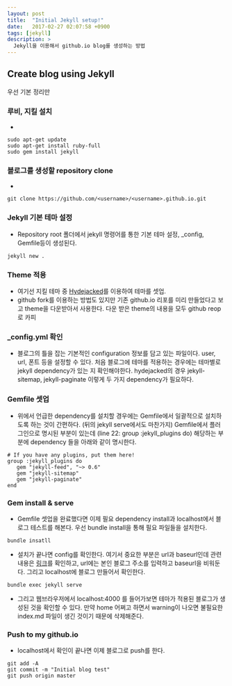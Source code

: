 ```yaml
---
layout: post
title:  "Initial Jekyll setup!"
date:   2017-02-27 02:07:58 +0900
tags: [jekyll]
description: >
  Jekyll을 이용해서 github.io blog를 생성하는 방법
---
```


## Create blog using Jekyll

우선 기본 정리만

### 루비, 지킬 설치
*
```
sudo apt-get update
sudo apt-get install ruby-full
sudo gem install jekyll
```

### 블로그를 생성할 repository clone
*
```
git clone https://github.com/<username>/<username>.github.io.git
```

### Jekyll 기본 테마 설정
* Repository root 폴더에서 jekyll 명령어를 통한 기본 테마 설정, _config, Gemfile등이 생성된다.
```
jekyll new .
```

### Theme 적용
* 여기선 지킬 테마 중 [Hydejacked](https://github.com/qwtel/hydejack)를 이용하여 테마를 셋업.
* github fork를 이용하는 방법도 있지만 기존 github.io 리포를 미리 만들었다고 보고 theme을 다운받아서 사용한다.
다운 받은 theme의 내용을 모두 github reop로 카피

### _config.yml 확인
* 블로그의 틀을 잡는 기본적인 configuration 정보를 담고 있는 파일이다. user, url, 폰트 등을 설정할 수 있다.
  처음 블로그에 테마를 적용하는 경우에는 테마별로 jekyll dependency가 있는 지 확인해야한다.
  hydejacked의 경우 jekyll-sitemap, jekyll-paginate 이렇게 두 가지 dependency가 필요하다.

### Gemfile 셋업
* 위에서 언급한 dependency를 설치할 경우에는 Gemfile에서 일괄적으로 설치하도록 하는 것이 간편하다. (뒤의 jekyll serve에서도 마찬가지)
Gemfile에서 플러그인으로 명시된 부분이 있는데 (line 22: group :jekyll_plugins do) 해당하는 부분에 dependency 들을 아래와 같이 명시한다.
```
# If you have any plugins, put them here!
group :jekyll_plugins do
   gem "jekyll-feed", "~> 0.6"
   gem "jekyll-sitemap"
   gem "jekyll-paginate"
end
```

### Gem install & serve
* Gemfile 셋업을 완료했다면 이제 필요 dependency install과 localhost에서 블로그 테스트를 해본다.
우선 bundle install을 통해 필요 파일들을 설치한다.
```
bundle insatll
```
* 설치가 끝나면 config를 확인한다.
여기서 중요한 부분은 url과 baseurl인데 관련 내용은 [링크](https://byparker.com/blog/2014/clearing-up-confusion-around-baseurl/)를 확인하고, url에는 본인 블로그 주소를 입력하고 baseurl을 비워둔다. 그리고 localhost에 블로그 만들어서 확인한다.
```
bundle exec jekyll serve
```

* 그리고 웹브라우저에서 localhost:4000 를 들어가보면 테마가 적용된 블로그가 생성된 것을 확인할 수 있다. 만약 home 어쩌고 하면서 warning이 나오면 불필요한 index.md 파일이 생긴 것이기 때문에 삭제해준다.

### Push to my github.io
* localhost에서 확인이 끝나면 이제 블로그로 push를 한다.
```
git add -A
git commit -m "Initial blog test"
git push origin master
```    
